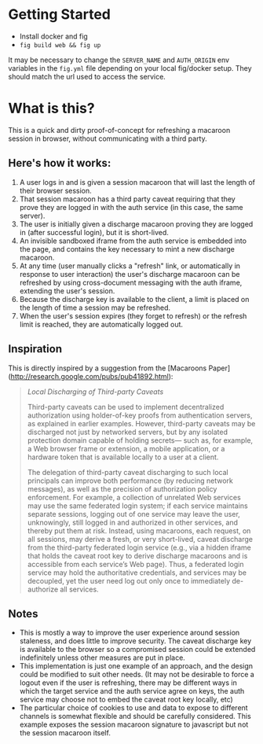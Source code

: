 # Getting Started

- Install docker and fig
- `fig build web && fig up`

It may be necessary to change the `SERVER_NAME` and `AUTH_ORIGIN` env
variables in the `fig.yml` file depending on your local fig/docker setup. 
They should match the url used to access the service.

# What is this?

This is a quick and dirty proof-of-concept for refreshing a macaroon session in browser, without communicating with a third party.

## Here's how it works:

1. A user logs in and is given a session macaroon that will last the length of their browser session.
2. That session macaroon has a third party caveat requiring that they prove they are logged in with the auth service (in this case, the same server).
3. The user is initially given a discharge macaroon proving they are logged in (after successful login), but it is short-lived.
4. An invisible sandboxed iframe from the auth service is embedded into the page, and contains the key necessary to mint a new discharge macaroon.
5. At any time (user manually clicks a "refresh" link, or automatically in response to user interaction) the user's discharge macaroon can be refreshed by using cross-document messaging with the auth iframe, extending the user's session.
6. Because the discharge key is available to the client, a limit is placed on the length of time a session may be refreshed.
7. When the user's session expires (they forget to refresh) or the refresh limit is reached, they are automatically logged out.

## Inspiration

This is directly inspired by a suggestion from the [Macaroons Paper]
(http://research.google.com/pubs/pub41892.html):

> *Local Discharging of Third-party Caveats*
>
> Third-party caveats can be used to implement decentralized authorization using holder-of-key proofs from authentication servers, 
as explained in earlier examples. However, third-party caveats may be discharged not just by networked servers, but by any isolated protection domain capable of holding secrets— such as, for example, a Web browser frame or extension, a mobile application, or a hardware token that is available locally to a user at a client.
>
>The delegation of third-party caveat discharging to such local principals 
can improve both performance (by reducing network messages), as well as the precision of authorization policy enforcement. For example, a collection of unrelated Web services may use the same federated login system; if each service maintains separate sessions, logging out of one service may leave the user, unknowingly, still logged in and authorized in other services, and thereby put them at risk. Instead, using macaroons, each request, on all sessions, may derive a fresh, or very short-lived, caveat discharge from the third-party federated login service (e.g., via a hidden iframe that holds the caveat root key to derive discharge macaroons and is accessible from each service’s Web page). Thus, a federated login service may hold the authoritative credentials, and services may be decoupled, yet the user need log out only once to immediately de-authorize all services.



## Notes

 - This is mostly a way to improve the user experience around session 
 staleness, and does little to improve security. The caveat discharge key is 
 available to the browser so a compromised session could be extended 
 indefinitely unless other measures are put in place.
 - This implementation is just one example of an approach, 
and the design could be modified to suit other needs. (It may not be 
desirable to force a logout even if the user is refreshing, 
there may be different ways in which the target service and the auth service 
agree on keys, the auth service may choose not to embed the caveat root key 
locally, etc) 
 - The particular choice of cookies to use and data to expose to different 
 channels is somewhat flexible and should be carefully considered. This 
 example exposes the session macaroon signature to javascript but not the 
 session macaroon itself.
